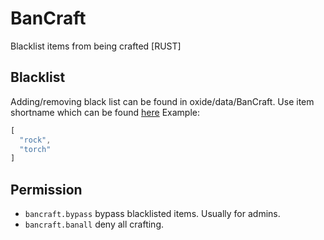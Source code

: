 # BanCraft
Blacklist items from being crafted [RUST]
## Blacklist
Adding/removing black list can be found in oxide/data/BanCraft. Use item shortname which can be found [here](https://www.corrosionhour.com/rust-item-list/)
Example:
```js
[
  "rock",
  "torch"
]
```
## Permission

- `bancraft.bypass` bypass blacklisted items. Usually for admins.
- `bancraft.banall` deny all crafting.
